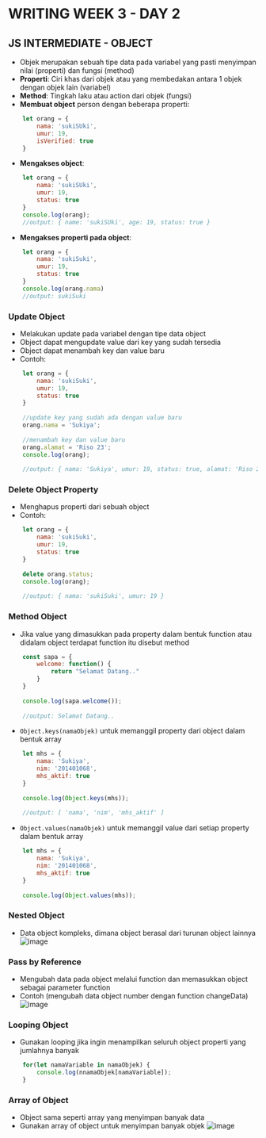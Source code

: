 # WRITING WEEK 3 - DAY 2
## JS INTERMEDIATE - OBJECT
- Objek merupakan sebuah tipe data pada variabel yang pasti menyimpan nilai (properti) dan fungsi (method)
- **Properti**: Ciri khas dari objek atau yang membedakan antara 1 objek dengan objek lain (variabel)
- **Method**: Tingkah laku atau action dari objek (fungsi)
- **Membuat object** person dengan beberapa properti:
```js
    let orang = {
        nama: 'sukiSUki',
        umur: 19,
        isVerified: true
    }
```
- **Mengakses object**:
```js
    let orang = {
        nama: 'sukiSUki',
        umur: 19,
        status: true
    }
    console.log(orang);
    //output: { name: 'sukiSUki', age: 19, status: true }
```
- **Mengakses properti pada object**:
```js
    let orang = {
        nama: 'sukiSuki',
        umur: 19,
        status: true
    }
    console.log(orang.nama)
    //output: sukiSuki
```

### Update Object
- Melakukan update pada variabel dengan tipe data object
- Object dapat mengupdate value dari key yang sudah tersedia
- Object dapat menambah key dan value baru
- Contoh:
```js
    let orang = {
        nama: 'sukiSuki',
        umur: 19,
        status: true
    }
    
    //update key yang sudah ada dengan value baru
    orang.nama = 'Sukiya';
    
    //menambah key dan value baru
    orang.alamat = 'Riso 23';
    console.log(orang);
    
    //output: { nama: 'Sukiya', umur: 19, status: true, alamat: 'Riso 23' }
```

### Delete Object Property
- Menghapus properti dari sebuah object
- Contoh:
```js
    let orang = {
        nama: 'sukiSuki',
        umur: 19,
        status: true
    }
    
    delete orang.status;
    console.log(orang);
    
    //output: { nama: 'sukiSuki', umur: 19 }
```

### Method Object
- Jika value yang dimasukkan pada property dalam bentuk function atau didalam object terdapat function itu disebut method
```js
    const sapa = {
        welcome: function() {
            return "Selamat Datang.."
        }
    }
    
    console.log(sapa.welcome());
    
    //output: Selamat Datang..
```
- `Object.keys(namaObjek)` untuk memanggil property dari object dalam bentuk array
```js
    let mhs = {
        nama: 'Sukiya',
        nim: '201401068',
        mhs_aktif: true
    }
    
    console.log(Object.keys(mhs));
    
    //output: [ 'nama', 'nim', 'mhs_aktif' ]
```
- `Object.values(namaObjek)` untuk memanggil value dari setiap property dalam bentuk array
```js
    let mhs = {
        nama: 'Sukiya',
        nim: '201401068',
        mhs_aktif: true
    }
    
    console.log(Object.values(mhs));
```

### Nested Object
- Data object kompleks, dimana object berasal dari turunan object lainnya
![image](https://user-images.githubusercontent.com/85722923/194835579-5adc9428-26b8-4797-a22c-b410ea1c4498.png)

### Pass by Reference
- Mengubah data pada object melalui function dan memasukkan object sebagai parameter function
- Contoh (mengubah data object number dengan function changeData)
![image](https://user-images.githubusercontent.com/85722923/194836247-84733473-d057-4224-8c58-ace0f049d376.png)

### Looping Object
- Gunakan looping jika ingin menampilkan seluruh object properti yang jumlahnya banyak
```js
    for(let namaVariable in namaObjek) {
        console.log(nnamaObjek[namaVariable]);
    }
```

### Array of Object
- Object sama seperti array yang menyimpan banyak data
- Gunakan array of object untuk menyimpan banyak objek
![image](https://user-images.githubusercontent.com/85722923/194837875-294bf07b-ea93-49a4-bb09-55c7cdf179fa.png)
